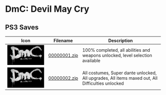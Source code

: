 # DmC: Devil May Cry

## PS3 Saves

| Icon | Filename | Description |
|------|----------|-------------|
| ![DmC: Devil May Cry](ICON0.PNG) | [00000001.zip](00000001.zip) | 100% completed, all abilities and weapons unlocked, level selection available |
| ![DmC: Devil May Cry](ICON0.PNG) | [00000002.zip](00000002.zip) | All costumes, Super dante unlocked, All upgrades, All items maxed out, All Difficulties unlocked |
